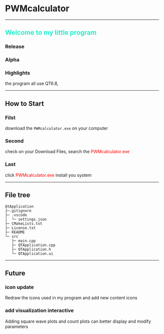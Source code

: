 


# PWMcalculator
---
## <font color = "#2EC">Welcome to my little program</font>

### Release

### Alpha

### Highlights
the program all use QT6.8, 

---
## How to Start

### Filst

download the `PWMcalculator.exe` on your computer

### Second

<p>check on your Download Files, search the <font color = "red">PWMcalculator.exe</font></p>

### Last
click <font color = "red">PWMcalculator.exe</font> install you system

---
## File tree

```
QtApplication
├─.gitignore
├─ .vscode
│  └─ settings.json
├─ CMakeLists.txt
├─ License.txt
├─ README
└─ src
   ├─ main.cpp
   ├─ QTApplication.cpp
   ├─ QTApplication.h
   └─ QTApplication.ui
```
---
## Future

### icon update
Redraw the icons used in my program and add new content icons

### add visualization interactive

Adding square wave plots and count plots can better display and modify parameters
